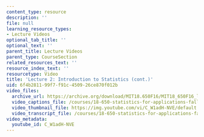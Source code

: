 ```yaml
---
content_type: resource
description: ''
file: null
learning_resource_types:
- Lecture Videos
optional_tab_title: ''
optional_text: ''
parent_title: Lecture Videos
parent_type: CourseSection
related_resources_text: ''
resource_index_text: ''
resourcetype: Video
title: 'Lecture 2: Introduction to Statistics (cont.)'
uid: 6f4b2811-99f7-f91c-4509-26ce870f012b
video_files:
  archive_url: https://archive.org/download/MIT18.650F16/MIT18_650F16_lec02_300k.mp4
  video_captions_file: /courses/18-650-statistics-for-applications-fall-2016/b7ad4f8767f151b694281a5373feeb89_C_W1adH-NVE.vtt
  video_thumbnail_file: https://img.youtube.com/vi/C_W1adH-NVE/default.jpg
  video_transcript_file: /courses/18-650-statistics-for-applications-fall-2016/fa1b181bea5a209b29043ae4045ecc22_C_W1adH-NVE.pdf
video_metadata:
  youtube_id: C_W1adH-NVE
---
```

